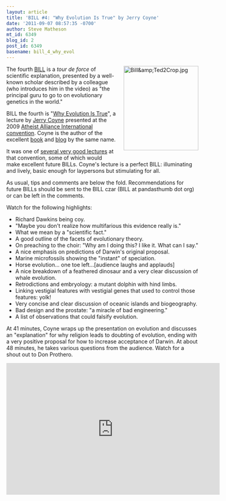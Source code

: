 ```yaml
---
layout: article
title: 'BILL #4: "Why Evolution Is True" by Jerry Coyne'
date: '2011-09-07 08:57:35 -0700'
author: Steve Matheson
mt_id: 6349
blog_id: 2
post_id: 6349
basename: bill_4_why_evol
---
```

<img src="/PT/uploads/2011/Bill&Ted2Crop.jpg" alt="Bill&amp;amp;Ted2Crop.jpg" width="196" height="221" style="float: right; margin: 0 0 20px 20px;" class="mt-image-right" />

The fourth [BILL](http://pandasthumb.org/archives/2011/07/they-have-ted-w.html) is a _tour de force_ of scientific explanation, presented by a well-known scholar described by a colleague (who introduces him in the video) as "the principal guru to go to on evolutionary genetics in the world."

BILL the fourth is "[Why Evolution Is True](http://youtu.be/w1m4mATYoig)", a lecture by [Jerry Coyne](http://pondside.uchicago.edu/ecol-evol/people/coyne.html) presented at the 2009 [Atheist Alliance International convention](http://www.atheistalliance.org/activities/conventions). Coyne is the author of the excellent [book](http://books.google.com/books?id=zOMNfAX-oLEC) and [blog](http://whyevolutionistrue.wordpress.com/) by the same name.

It was one of [several very good lectures](http://commonsenseatheism.com/?p=4383) at that convention, some of which would make excellent future BILLs. Coyne's lecture is a perfect BILL: illuminating and lively, basic enough for laypersons but stimulating for all.

As usual, tips and comments are below the fold. Recommendations for future BILLs should be sent to the BILL czar (BILL at pandasthumb dot org) or can be left in the comments.

Watch for the following highlights:



* Richard Dawkins being coy.
* "Maybe you don't realize how multifarious this evidence really is."
* What we mean by a "scientific fact."
* A good outline of the facets of evolutionary theory.
* On preaching to the choir: "Why am I doing this? I like it. What can I say."
* A nice emphasis on predictions of Darwin's original proposal.
* Marine microfossils showing the "instant" of speciation.
* Horse evolution... one toe left...\[audience laughs and applauds\]
* A nice breakdown of a feathered dinosaur and a very clear discussion of  whale evolution.
* Retrodictions and embryology: a mutant dolphin with hind limbs.
* Linking vestigial features with vestigial genes that used to control those features: yolk!
* Very concise and clear discussion of oceanic islands and biogeography.
* Bad design and the prostate: "a miracle of bad engineering."
* A list of observations that could falsify evolution.


At 41 minutes, Coyne wraps up the presentation on evolution and discusses an "explanation" for why religion leads to doubting of evolution, ending with a very positive proposal for how to increase acceptance of Darwin. At about 48 minutes, he takes various questions from the audience. Watch for a shout out to Don Prothero.


<div markdown="block" style="text-align: center;">
<iframe width="560" height="345" src="http://www.youtube.com/embed/w1m4mATYoig" frameborder="0" allowfullscreen></iframe>
</div>
